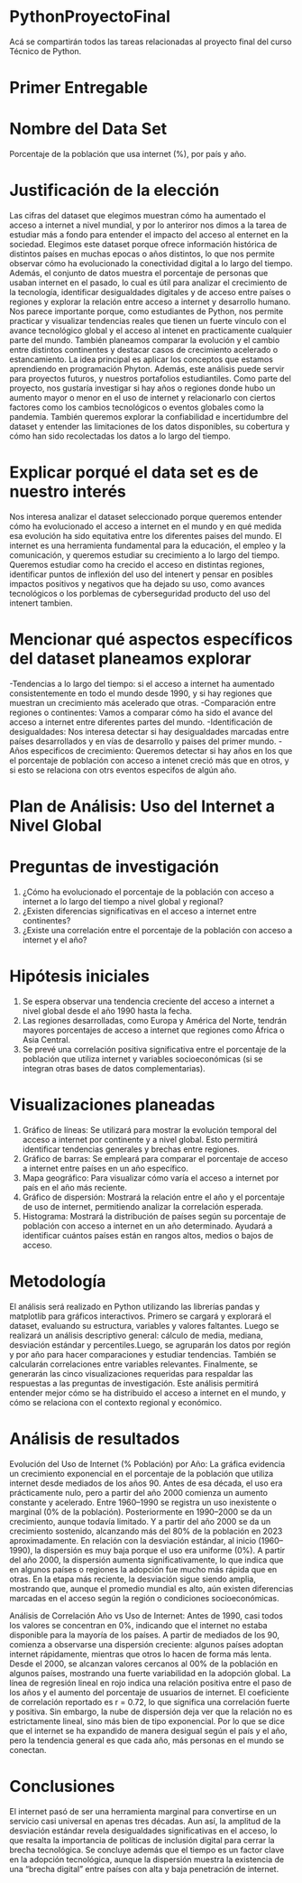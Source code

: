 # PythonProyectoFinal
Acá se compartirán todos las tareas relacionadas al proyecto final del curso Técnico de Python.
# Primer Entregable 
# Nombre del Data Set
Porcentaje de la población que usa internet (%), por país y año.
# Justificación de la elección 
  Las cifras del dataset que elegimos muestran cómo ha aumentado el acceso a internet a nivel mundial, y por lo anteriror nos dimos a la tarea de estudiar más a fondo para entender el impacto del acceso al enternet en la sociedad. Elegimos este dataset porque ofrece información histórica de distintos países en muchas epocas o años distintos, lo que nos permite observar cómo ha evolucionado la conectividad digital a lo largo del tiempo. Además, el conjunto de datos muestra el porcentaje de personas que usaban internet en el pasado, lo cual es útil para analizar el crecimiento de la tecnología, identificar desigualdades digitales y de acceso entre países o regiones y explorar la relación entre acceso a internet y desarrollo humano.
  Nos parece importante porque, como estudiantes de Python, nos permite practicar y visualizar tendencias reales que tienen un fuerte vínculo con el avance tecnológico global y el acceso al intenet en practicamente cualquier parte del mundo. También planeamos comparar la evolución y el cambio entre distintos continentes y destacar casos de crecimiento acelerado o estancamiento. La idea principal es aplicar los conceptos que estamos aprendiendo en programación Phyton. Además, este análisis puede servir para proyectos futuros, y nuestros portafolios estudiantiles. Como parte del proyecto, nos gustaría investigar si hay años o regiones donde hubo un aumento mayor o menor en el uso de internet y relacionarlo con ciertos factores como los cambios tecnológicos o eventos globales como la pandemia. También queremos explorar la confiabilidad e incertidumbre del dataset y entender las limitaciones de los datos disponibles, su cobertura y cómo han sido recolectadas los datos a lo largo del tiempo.
# Explicar porqué el data set es de nuestro interés 
  Nos interesa analizar el dataset seleccionado porque queremos entender cómo ha evolucionado el acceso a internet en el mundo y en qué medida esa evolución ha sido equitativa entre los diferentes paises del mundo. El internet es una herramienta fundamental para la educación, el empleo y la comunicación, y queremos estudiar su crecimiento a lo largo del tiempo. Queremos estudiar como ha crecido el acceso en distintas regiones, identificar puntos de inflexión del uso del intenert y pensar en posibles impactos positivos y negativos que ha dejado su uso, como avances tecnológicos o los porblemas de cyberseguridad producto del uso del intenert tambien. 
# Mencionar qué aspectos específicos del dataset planeamos explorar
-Tendencias a lo largo del tiempo: si el acceso a internet ha aumentado consistentemente en todo el mundo desde 1990, y si hay regiones que muestran un crecimiento más acelerado que otras.
-Comparación entre regiones o continentes: Vamos a comparar cómo ha sido el avance del acceso a internet entre diferentes partes del mundo.
-Identificación de desigualdades: Nos interesa detectar si hay desigualdades marcadas entre países desarrollados y en vías de desarrollo y paises del primer mundo. 
-Años especificos de crecimiento: Queremos detectar si hay años en los que el porcentaje de población con acceso a intenet creció más que en otros, y si esto se relaciona con otrs eventos especifos de algún año. 

# Plan de Análisis: Uso del Internet a Nivel Global
# Preguntas de investigación
1.	¿Cómo ha evolucionado el porcentaje de la población con acceso a internet a lo largo del tiempo a nivel global y regional?
2.	¿Existen diferencias significativas en el acceso a internet entre continentes?
3.	¿Existe una correlación entre el porcentaje de la población con acceso a internet y el año?
# Hipótesis iniciales
1.	Se espera observar una tendencia creciente del acceso a internet a nivel global desde el año 1990 hasta la fecha.
2.	Las regiones desarrolladas, como Europa y América del Norte, tendrán mayores porcentajes de acceso a internet que regiones como África o Asia Central.
3.	Se prevé una correlación positiva significativa entre el porcentaje de la población que utiliza internet y variables socioeconómicas (si se integran otras bases de datos complementarias).
# Visualizaciones planeadas
1.	Gráfico de líneas: Se utilizará para mostrar la evolución temporal del acceso a internet por continente y a nivel global. Esto permitirá identificar tendencias generales y brechas entre regiones.
2.	Gráfico de barras: Se empleará para comparar el porcentaje de acceso a internet entre países en un año específico.
3.	Mapa geográfico: Para visualizar cómo varía el acceso a internet por país en el año más reciente.
4.	Gráfico de dispersión: Mostrará la relación entre el año y el porcentaje de uso de internet, permitiendo analizar la correlación esperada.
5.	Histograma: Mostrará la distribución de países según su porcentaje de población con acceso a internet en un año determinado. Ayudará a identificar cuántos países están en rangos altos, medios o bajos de acceso.
# Metodología
El análisis será realizado en Python utilizando las librerías pandas y matplotlib para gráficos interactivos. Primero se cargará y explorará el dataset, evaluando su estructura, variables y valores faltantes. Luego se realizará un análisis descriptivo general: cálculo de media, mediana, desviación estándar y percentiles.Luego, se agruparán los datos por región y por año para hacer comparaciones y estudiar tendencias. También se calcularán correlaciones entre variables relevantes. Finalmente, se generarán las cinco visualizaciones requeridas para respaldar las respuestas a las preguntas de investigación. Este análisis permitirá entender mejor cómo se ha distribuido el acceso a internet en el mundo, y cómo se relaciona con el contexto regional y económico.

# Análisis de resultados
Evolución del Uso de Internet (% Población) por Año:
La gráfica evidencia un crecimiento exponencial en el porcentaje de la población que utiliza internet desde mediados de los años 90. Antes de esa década, el uso era prácticamente nulo, pero a partir del año 2000 comienza un aumento constante y acelerado. Entre 1960–1990 se registra un uso inexistente o marginal (0% de la población). Posteriormente en 1990–2000 se da un crecimiento, aunque todavía limitado. Y a partir del año 2000 se da un crecimiento sostenido, alcanzando más del 80% de la población en 2023 aproximadamente. En relación con la desviación estándar, al inicio (1960–1990), la dispersión es muy baja porque el uso era uniforme (0%). A partir del año 2000, la dispersión aumenta significativamente, lo que indica que en algunos países o regiones la adopción fue mucho más rápida que en otras. En la etapa más reciente, la desviación sigue siendo amplia, mostrando que, aunque el promedio mundial es alto, aún existen diferencias marcadas en el acceso según la región o condiciones socioeconómicas.

Análisis de  Correlación Año vs Uso de Internet:
Antes de 1990, casi todos los valores se concentran en 0%, indicando que el internet no estaba disponible para la mayoría de los países. A partir de mediados de los 90, comienza a observarse una dispersión creciente: algunos países adoptan internet rápidamente, mientras que otros lo hacen de forma más lenta. Desde el 2000, se alcanzan valores cercanos al 00% de la población en algunos países, mostrando una fuerte variabilidad en la adopción global.
La línea de regresión lineal en rojo indica una relación positiva entre el paso de los años y el aumento del porcentaje de usuarios de internet. El coeficiente de correlación reportado es r = 0.72, lo que significa una correlación fuerte y positiva. Sin embargo, la nube de dispersión deja ver que la relación no es estrictamente lineal, sino más bien de tipo exponencial. Por lo que se dice que el internet se ha expandido de manera desigual según el país y el año, pero la tendencia general es que cada año, más personas en el mundo se conectan. 


# Conclusiones
El internet pasó de ser una herramienta marginal para convertirse en un servicio casi universal en apenas tres décadas. Aun así, la amplitud de la desviación estándar revela desigualdades significativas en el acceso, lo que resalta la importancia de políticas de inclusión digital para cerrar la brecha tecnológica.
Se concluye además que el tiempo es un factor clave en la adopción tecnológica, aunque la dispersión muestra la existencia de una “brecha digital” entre países con alta y baja penetración de internet.

